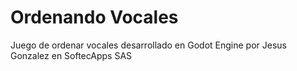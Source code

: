 # Ordenando Vocales
Juego de ordenar vocales desarrollado en Godot Engine por Jesus Gonzalez en SoftecApps SAS